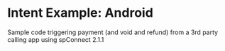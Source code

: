 # Intent Example: Android

Sample code triggering payment (and void and refund) from a 3rd party calling app using spConnect 2.1.1
